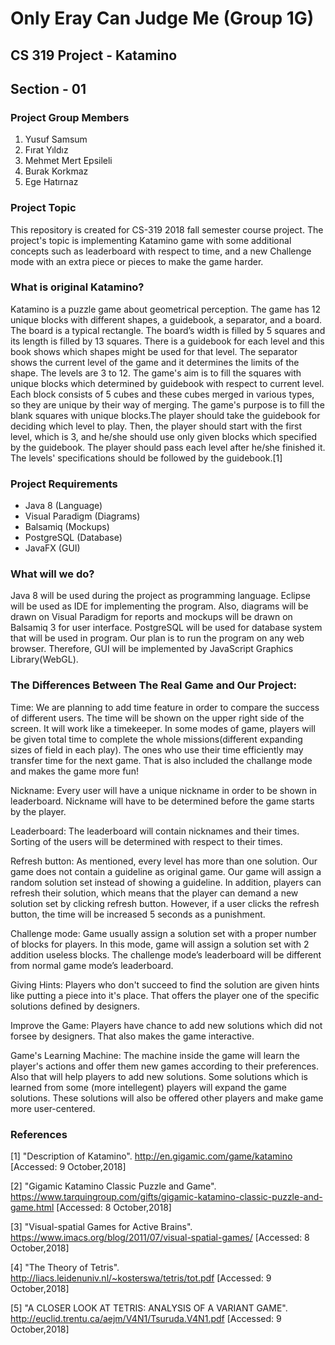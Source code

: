 # Only Eray Can Judge Me (Group 1G)
## CS 319 Project - Katamino
## Section - 01

### Project Group Members
1) Yusuf Samsum
2) Fırat Yıldız
3) Mehmet Mert Epsileli
4) Burak Korkmaz
5) Ege Hatırnaz

### Project Topic
This repository is created for CS-319 2018 fall semester course project. The project's topic is implementing Katamino game with some additional concepts such as leaderboard with respect to time, and a new Challenge mode with an extra piece or pieces to make the game harder.

### What is original Katamino?
Katamino is a puzzle game about geometrical perception. The game has 12 unique blocks with different shapes, a guidebook, a separator, and a board. The board is a typical rectangle. The board’s width is filled by 5 squares and its length is filled by 13 squares. There is a guidebook for each level and this book shows which shapes might be used for that level. The separator shows the current level of the game and it determines the limits of the shape. The levels are 3 to 12. The game's aim is to fill the squares with unique blocks which determined by guidebook with respect to current level. Each block consists of 5 cubes and these cubes merged in various types, so they are unique by their way of merging.
The game's purpose is to fill the blank squares with unique blocks.The player should take the guidebook for deciding which level to play. Then, the player should start with the first level, which is 3, and he/she should use only given blocks which specified by the guidebook. The player should pass each level after he/she finished it. The levels' specifications should be followed by the guidebook.[1]

### Project Requirements
* Java 8 (Language)
* Visual Paradigm (Diagrams)
* Balsamiq (Mockups)
* PostgreSQL (Database)
* JavaFX (GUI)

### What will we do?
Java 8 will be used during the project as programming language. Eclipse will be used as IDE for implementing the program. Also, diagrams will be drawn on Visual Paradigm for reports and mockups will be drawn on Balsamiq 3 for user interface. PostgreSQL will be used for database system that will be used in program. Our plan is to run the program on any web browser. Therefore, GUI will be implemented by JavaScript Graphics Library(WebGL).  

### The Differences Between The Real Game and Our Project:
Time: We are planning to add time feature in order to compare the success of different users. The time will be shown on the upper right side of the screen. It will work like a timekeeper. In some modes of game, players will be given total time to complete the whole missions(different expanding sizes of field in each play). The ones who use their time efficiently may transfer time for the next game. That is also included the challange mode and makes the game more fun!

Nickname: Every user will have a unique nickname in order to be shown in leaderboard. Nickname will have to be determined before the game starts by the player. 

Leaderboard: The leaderboard will contain nicknames and their times. Sorting of the users will be determined with respect to their times.

Refresh button: As mentioned, every level has more than one solution. Our game does not contain a guideline as original game. Our game will assign a random solution set instead of showing a guideline. In addition, players can refresh their solution, which means that the player can demand a new solution set by clicking refresh button. However, if a user clicks the refresh button, the time will be increased 5 seconds as a punishment.

Challenge mode: Game usually assign a solution set with a proper number of blocks for players. In this mode, game will assign a solution set with 2 addition useless blocks. The challenge mode’s leaderboard will be different from normal game mode’s leaderboard.

Giving Hints: Players who don't succeed to find the solution are given hints like putting a piece into it's place. That offers the player one of the specific solutions defined by designers.

Improve the Game: Players have chance to add new solutions which did not forsee by designers. That also makes the game interactive. 

Game's Learning Machine: The machine inside the game will learn the player's actions and offer them new games according to their preferences. Also that will help players to add new solutions. Some solutions which is learned from some (more intellegent) players will expand the game solutions. These solutions will also be offered other players and make game more user-centered. 


### References
[1] "Description of Katamino". http://en.gigamic.com/game/katamino [Accessed: 9 October,2018]


[2] "Gigamic Katamino Classic Puzzle and Game". https://www.tarquingroup.com/gifts/gigamic-katamino-classic-puzzle-and-game.html [Accessed: 8 October,2018]



[3] "Visual-spatial Games for Active Brains". https://www.imacs.org/blog/2011/07/visual-spatial-games/ [Accessed: 8 October,2018]



[4] "The Theory of Tetris". http://liacs.leidenuniv.nl/~kosterswa/tetris/tot.pdf [Accessed: 9 October,2018]



[5] "A CLOSER LOOK AT TETRIS: ANALYSIS OF A VARIANT GAME". http://euclid.trentu.ca/aejm/V4N1/Tsuruda.V4N1.pdf [Accessed: 9 October,2018]





